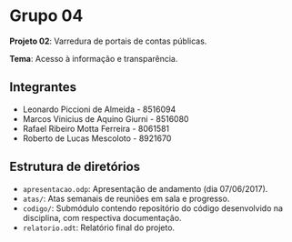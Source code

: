 # Grupo 04

**Projeto 02**: Varredura de portais de contas públicas. 

**Tema**: Acesso à informação e transparência.

## Integrantes

* Leonardo Piccioni de Almeida - 8516094
* Marcos Vinicius de Aquino Giurni - 8516080
* Rafael Ribeiro Motta Ferreira - 8061581
* Roberto de Lucas Mescoloto - 8921670

 ## Estrutura de diretórios

 * `apresentacao.odp`: Apresentação de andamento (dia 07/06/2017).
 * `atas/`: Atas semanais de reuniões em sala e progresso.
 * `codigo/`: Submódulo contendo repositório do código desenvolvido na disciplina, com respectiva documentação.
 * `relatorio.odt`: Relatório final do projeto.